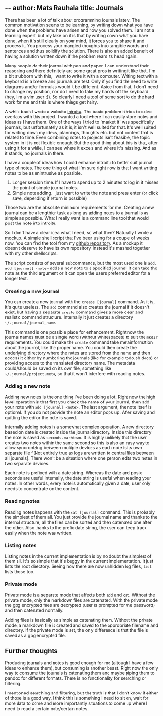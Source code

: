 --
author: Mats Rauhala
title: Journals
--

There has been a lot of talk about programming journals lately. The common
motivation seems to be learning, by writing down what you have done when the
problems have arisen and how you solved them. I am not a learning expert, but
my take on it is that by writing down what you have done, when it's still
clearly on your mind, it forces you to shape it and process it. You process
your mangled thoughts into tangible words and sentences and thus solidify the
solution. There is also an added benefit of having a solution written down if
the problem rears its head again.

Many people do their journal with pen and paper. I can understand their
reasoning and there definitely are some great pros in writing it like that. I'm
a bit stubborn with this, I want to write it with a computer. Writing text with
a keyboard is a breeze and journals are test. Only if you find the need to
write diagrams and/or formulas would it be different. Aside from that, I don't
need to change my position, nor do I need to take my hands off the keyboard
(hey, I'm a vim user ;)). So clearly I need a tool of some sort to do the hard
work for me and this is where things get hairy.

A while back I wrote a website [introitu](http://introitu.info). The basic
problem it tries to solve overlaps with this project. I wanted a tool where I
can easily store notes and ideas as I have them. One of the ways I tried to
'market it' was specifically journals, but unfortunately as it is, it isn't
well suited for that. It's well suited for writing down my ideas, plannings,
thoughts etc. but not content that is related to time. Even combining notes to
projects isn't feasible, the topic system in it is not flexible enough. But the
good thing about this is that, after using it for a while, I can see where it
excels and where it's missing. And as it stands, no journals in there.

I have a couple of ideas how I could enhance introitu to better suit journal
type of notes. The one thing of what I'm sure right now is that I want writing
notes to be as unintrusive as possible.

1. Longer session time. If I have to spend up to 2 minutes to log in it misses
   the point of simple journal notes.
2. Simple note adding. I just want to write the note and press enter (or click
   save, depending if return is possible)

Those two are the absolute minimum requirements for me. Creating a new journal
can be a lengthier task as long as adding notes to a journal is as simple as
possible. What I really want is a command line tool that would post the note
into introitu.

So I don't have a clear idea what I need, so what then? Naturally I wrote a
mockup. A simple shell script that I've been using for a couple of weeks now.
You can find the tool from my [github
repository](https://github.com/MasseR/shellscripts). As a mockup it doesn't
deserve to have its own repository, instead it's mashed together with my other
shellscripts.

The script consists of several subcommands, but the most used one is `add`.
`add [journal] <note>` adds a new note to a specified journal. It can take the
note as the third argument or it can open the users preferred editor for a
longer text.

### Creating a new journal

You can create a new journal with the `create [journal]` command. As it is,
it's quite useless. The `add` command also creates the journal if it doesn't
exist, but having a separate `create` command gives a more clear and realistic
command structure. Internally it just creates a directory
`~/.journal/journal_name`.

This command is one possible place for enhancement. Right now the journal names
must be a single word (without whitespaces) to suit the `mkdir` requirements.
You could make the `create` command take metainformation about the journal,
like the proper name. You could then create the underlying directory where the
notes are stored from the name and then access it either by numbering the
journals (like for example todo.sh does) or providing access to the translated
directory name. The metadata could/should be saved on its own file, something
like `~/.journal/project.meta`, so that it won't interfere with reading notes.

### Adding a new note

Adding new notes is the one thing I've been doing a lot. Right now the high
level operation is that first you check the name of your journal, then add your
note with `add [journal] <note>`. The last argument, the note itself is
optional. If you do not provide the note an editor pops up. After saving and
quitting the editor the note is saved.

Internally adding notes is a somewhat complex operation. A new directory based
on date is created inside the journal directory. Inside this directory the note
is saved as `seconds.markdown`. It is highly unlikely that the user creates two
notes within the same second so this is also an easy way to allow syncronizing
between multiple devices as each note is its own separate file ^[Not entirely
true as logs are written to central files between all journals]. There won't be
a situation where one person edits two notes in two separate devices.

Each note is prefixed with a date string. Whereas the date and posix seconds
are useful internally, the date string is useful when reading your notes. In
other words, every note is automatically given a date, user only needs to
concentrate on the content.

### Reading notes

Reading notes happens with the `cat [journal]` command. This is probably the
simplest of them all. You just provide the journal name and thanks to the
internal structure, all the files can be sorted and then catenated one after
the other. Also thanks to the prefix date string, the user can keep track
easily when the note was written.

### Listing notes

Listing notes in the current implementation is by no doubt the simplest of them
all. It's so simple that it's buggy in the current implementation. It just
lists the root directory. Seeing how there are now unhidden log files, `list`
lists those too.

### Private mode

Private mode is a separate mode that affects both `add` and `cat`. Without the
private mode, only the markdown files are catenated. With the private mode the
gpg encrypted files are decrypted (user is prompted for the password) and then
catenated normally.

Adding files is basically as simple as catenating them. Without the private
mode, a markdown file is created and saved to the appropriate filename and
directory. If the private mode is set, the only difference is that the file is
saved as a gpg encrypted file.

## Further thoughts

Producing journals and notes is good enough for me (altough I have a few ideas
to enhance them), but consuming is another beast. Right now the only way to
consume the journals is catenating them and maybe piping them to pandoc for
different formats. There is no functionality for searching or filtering.

I mentioned searching and filtering, but the truth is that I don't know if
either of those is a good way. I think this is something I need to sit on, wait
for more data to come and more importantly situations to come up where I need
to read a certain note/certain notes.
